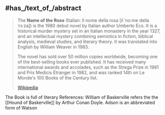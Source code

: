 ﻿---
aliases:
- "Name of the Rose"
---

## #has_/text_of_/abstract 

> The **Name of the Rose** (Italian: Il nome della rosa [il ˈnoːme della ˈrɔːza]) 
> is the 1980 debut novel by Italian author Umberto Eco. 
> It is a historical murder mystery set in an Italian monastery in the year 1327, 
> and an intellectual mystery combining semiotics in fiction, biblical analysis, 
> medieval studies, and literary theory. 
> It was translated into English by William Weaver in 1983.
>
> The novel has sold over 50 million copies worldwide, 
> becoming one of the best-selling books ever published. 
> It has received many international awards and accolades, 
> such as the Strega Prize in 1981 and Prix Medicis Étranger in 1982, 
> and was ranked 14th on Le Monde's 100 Books of the Century list.
>
> [Wikipedia](https://en.wikipedia.org/wiki/The%20Name%20of%20the%20Rose)

The Book is full of literary References: 
William of Baskerville refers the the [[Hound of Baskerville]] by Arthur Conan Doyle. 
Adson is an abbreviated form of Watson 



